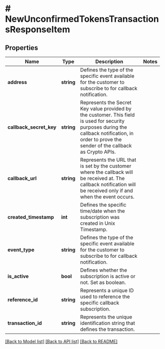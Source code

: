 # # NewUnconfirmedTokensTransactionsResponseItem

## Properties

Name | Type | Description | Notes
------------ | ------------- | ------------- | -------------
**address** | **string** | Defines the type of the specific event available for the customer to subscribe to for callback notification. |
**callback_secret_key** | **string** | Represents the Secret Key value provided by the customer. This field is used for security purposes during the callback notification, in order to prove the sender of the callback as Crypto APIs. |
**callback_url** | **string** | Represents the URL that is set by the customer where the callback will be received at. The callback notification will be received only if and when the event occurs. |
**created_timestamp** | **int** | Defines the specific time/date when the subscription was created in Unix Timestamp. |
**event_type** | **string** | Defines the type of the specific event available for the customer to subscribe to for callback notification. |
**is_active** | **bool** | Defines whether the subscription is active or not. Set as boolean. |
**reference_id** | **string** | Represents a unique ID used to reference the specific callback subscription. |
**transaction_id** | **string** | Represents the unique identification string that defines the transaction. |

[[Back to Model list]](../../README.md#models) [[Back to API list]](../../README.md#endpoints) [[Back to README]](../../README.md)
